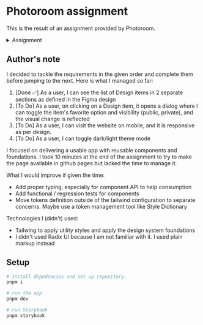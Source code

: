 # Photoroom assignment

This is the result of an assignment provided by Photoroom.

<details>
<summary>Assignment</summary>
Senior Web Engineer - Design System Test

Hi 👋
This is an off-site asynchronous test for a Web engineer specialized in design systems to join
the Photoroom team.

Context
You're in the process of joining the Photoroom team. This test will help us know more
about how you work and communicate. There's no trap: the goal is for us to know better
your work habits and how you arbitrage, communicate, and code. We want to avoid
taking too much of your time, so don't spend more than 3 hours. We can accept an
unfinished project as long as it displays quality and it's well-explained.

Assignment
You’ll have to create a web app that lists Design items stored in a JSON file.
The items (aka Designs) will be displayed under two sections:
- Favorite Designs
- My designs (all non-favorite designs)
The user will be able to toggle a few Design options, such as visibility and the
favorite/non-favorite option.
The web app needs to offer a way to switch from a light mode to a dark mode.
You will be provided with a Figma file to build the website page as defined in the Figma specs.
An important part of the test is the implementation of Design System components.
Here is the starter code. It is a React.js app with TypeScript, Vite.js, Tailwind, Storybook, and
Radix-UI.

Guidelines
Apart from the features mentioned below, you will have to implement the design and especially
the Design System components with all their states, variants, breakpoints, etc. Storybook is set
up in the codebase so you can create stories. Tailwind is set up as well, so you can use and
define tokens.
The codebase contains the Radix UI library that you can use to build the components (like the
dialog). Feel free to install another UI library of your choice, like Headless UI.
1. As a user, I can see the list of Design items in 2 separate sections as defined in the
Figma design. The items are defined in a JSON file.
a. My favorites: all items that have `isFavorite` true.
b. My other designs: all other items
2. As a user, on clicking on a Design item, it opens a dialog where I can toggle the item's
favorite option and visibility (public, private), and the visual change is reflected:
a. The visibility label is updated on the card (either Private or Public)
b. The item is moved from one section to another depending on the “favorite”
option.
c. The changes applied to those items have to be persisted on page refresh.
3. As a user, I can visit the website on mobile, and it is responsive as per design.
4. As a user, I can toggle dark/light theme mode
a. The page styles need to be implemented for light and dark modes as per the
design
b. Add a way to toggle dark/light mode. It’s not defined in the design. We let you
add an element to the page to toggle it.
c. The theme mode needs to be kept on page refresh: If I activate the dark mode, it
needs to be persisted when I refresh the page and vice versa.

→ Feel free to comment on your code. It’s a good way for us to understand your choices,
blockers, and potential future improvements
→ No problem if you don’t finish the test as you would like. You can simply focus on a first
functional version and then iterate. We need at least one complete design system component
among the functionalities to assess your Design System skills.

Resources
1. A git repository: It’s the boilerplate to start from
2. A Figma file: It’s the web app designed to implement
a. We will send you an invite

How to
1. Create a git repo (preferably on GitHub) and send us the repo URL by email
2. Do the exercise
3. Don’t hesitate to ask questions if anything is unclear
4. We'll try out your app

What's evaluated
1. Understanding of what we're expecting
2. Implementing a design and Design System components
3. Prioritizing the features: if you spend the entire time adding the perfect build system but
not creating features, we might be disappointed
4. Communication
5. Autonomy
6. Code readability/simplicity over performance

Link to repository: https://github.com/Photoroom/react-ds-boilerplate
Link to Figma: https://www.figma.com/file/tYlx3nrVy1RORqITeQ77HP/Design-System-Dev-(template)?type=design&node-id=0%3A1&mode=dev
</details>


## Author's note
I decided to tackle the requirements in the given order and complete them before jumping to the next.
Here is what I managed so far:
1. [Done ✅] As a user, I can see the list of Design items in 2 separate sections as defined in the
Figma design
2. [To Do] As a user, on clicking on a Design item, it opens a dialog where I can toggle the item's
favorite option and visibility (public, private), and the visual change is reflected
3. [To Do] As a user, I can visit the website on mobile, and it is responsive as per design.
4. [To Do] As a user, I can toggle dark/light theme mode

I focused on delivering a usable app with reusable components and foundations.
I took 10 minutes at the end of the assignment to try to make the page available in github pages but lacked the time to manage it.

What I would improve if given the time:
- Add proper typing, especially for component API to help consumption
- Add functional / regression tests for components
- Move tokens definition outside of the tailwind configuration to separate concerns. Maybe use a token management tool like Style Dictionary

Technologies I (didn't) used:
- Tailwing to apply utility styles and apply the design system foundations
- I didn't used Radix UI because I am not familiar with it. I used plain markup instead

## Setup

```sh
# Install depedencies and set up repository.
pnpm i

# run the app
pnpm dev

# run Storybook
pnpm storybook
```
